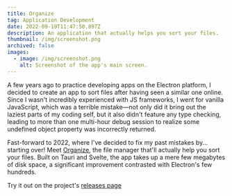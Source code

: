 ```yaml
---
title: Organize
tag: Application Development
date: 2022-09-19T11:47:50.897Z
description: An application that actually helps you sort your files.
thumbnail: /img/screenshot.png
archived: false
images:
  - image: /img/screenshot.png
    alt: Screenshot of the app's main screen.
---
```

A﻿ few years ago to practice developing apps on the Electron platform, I decided to create an app to sort files after having seen a similar one online. Since I wasn't incredibly experienced with JS frameworks, I went for vanilla JavaScript, which was a terrible mistake—not only did it bring out the laziest parts of my coding self, but it also didn't feature any type checking, leading to more than one multi-hour debug session to realize some undefined object property was incorrectly returned.

F﻿ast-forward to 2022, where I've decided to fix my past mistakes by… starting over! Meet [Organize](https://organize.julianmarmier.com), the file manager that'll actually help you sort your files. Built on Tauri and Svelte, the app takes up a mere few megabytes of disk space, a significant improvement contrasted with Electron's few hundreds.

Try it out on the project's [releases page](https://github.com/julianmarmier/organize/releases/latest)